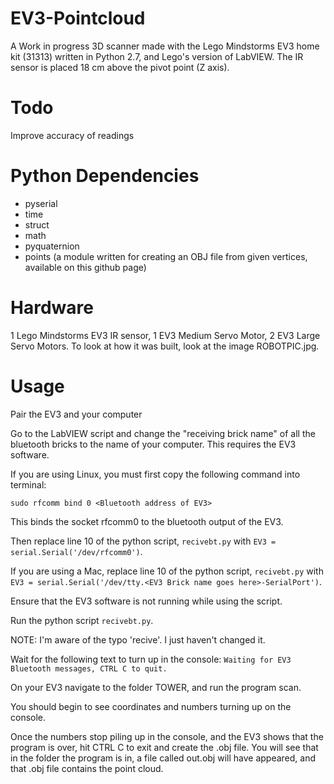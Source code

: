 # EV3-Pointcloud
A Work in progress 3D scanner made with the Lego Mindstorms EV3 home kit (31313) written in Python 2.7, and Lego's version of LabVIEW. The IR sensor is placed 18 cm above the pivot point (Z axis).

# Todo
Improve accuracy of readings

# Python Dependencies
* pyserial
* time
* struct
* math
* pyquaternion
* points (a module written for creating an OBJ file from given vertices, available on this github page)

# Hardware
1 Lego Mindstorms EV3 IR sensor, 1 EV3 Medium Servo Motor, 2 EV3 Large Servo Motors. To look at how it was built, look at the image ROBOTPIC.jpg.

# Usage
Pair the EV3 and your computer

Go to the LabVIEW script and change the "receiving brick name" of all the bluetooth bricks to the name of your computer. This requires the EV3 software.

If you are using Linux, you must first copy the following command into terminal:
```
sudo rfcomm bind 0 <Bluetooth address of EV3>
```
This binds the socket rfcomm0 to the bluetooth output of the EV3.

Then replace line 10 of the python script, ```recivebt.py``` with ```EV3 = serial.Serial('/dev/rfcomm0')```.

If you are using a Mac, replace line 10 of the python script, ```recivebt.py``` with 
```EV3 = serial.Serial('/dev/tty.<EV3 Brick name goes here>-SerialPort')```.

Ensure that the EV3 software is not running while using the script.

Run the python script ```recivebt.py```.

NOTE: I'm aware of the typo 'recive'. I just haven't changed it.

Wait for the following text to turn up in the console:
```Waiting for EV3 Bluetooth messages, CTRL C to quit.```

On your EV3 navigate to the folder TOWER, and run the program scan.

You should begin to see coordinates and numbers turning up on the console.

Once the numbers stop piling up in the console, and the EV3 shows that the program is over, hit CTRL C to exit and create the .obj file. You will see that in the folder the program is in, a file called out.obj will have appeared, and that .obj file contains the point cloud. 
